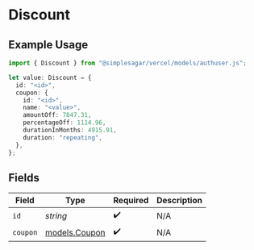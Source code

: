 # Discount

## Example Usage

```typescript
import { Discount } from "@simplesagar/vercel/models/authuser.js";

let value: Discount = {
  id: "<id>",
  coupon: {
    id: "<id>",
    name: "<value>",
    amountOff: 7847.31,
    percentageOff: 1114.96,
    durationInMonths: 4915.91,
    duration: "repeating",
  },
};
```

## Fields

| Field                                | Type                                 | Required                             | Description                          |
| ------------------------------------ | ------------------------------------ | ------------------------------------ | ------------------------------------ |
| `id`                                 | *string*                             | :heavy_check_mark:                   | N/A                                  |
| `coupon`                             | [models.Coupon](../models/coupon.md) | :heavy_check_mark:                   | N/A                                  |